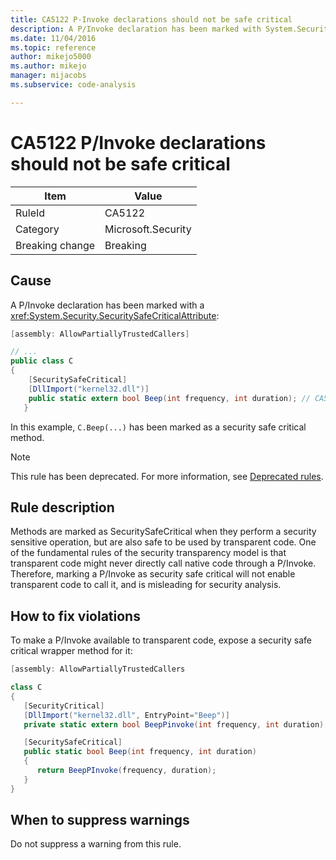 ```yaml
---
title: CA5122 P-Invoke declarations should not be safe critical
description: A P/Invoke declaration has been marked with System.Security.SecuritySafeCriticalAttribute.
ms.date: 11/04/2016
ms.topic: reference
author: mikejo5000
ms.author: mikejo
manager: mijacobs
ms.subservice: code-analysis

---
```


# CA5122 P/Invoke declarations should not be safe critical

|Item|Value|
|-|-|
|RuleId|CA5122|
|Category|Microsoft.Security|
|Breaking change|Breaking|

## Cause

A P/Invoke declaration has been marked with a <xref:System.Security.SecuritySafeCriticalAttribute>:

```csharp
[assembly: AllowPartiallyTrustedCallers]

// ...
public class C
{
    [SecuritySafeCritical]
    [DllImport("kernel32.dll")]
    public static extern bool Beep(int frequency, int duration); // CA5122 - safe critical p/invoke
   }
```

In this example, `C.Beep(...)` has been marked as a security safe critical method.

> [!NOTE]
> This rule has been deprecated. For more information, see [Deprecated rules](fxcop-unported-deprecated-rules.md).

## Rule description

Methods are marked as SecuritySafeCritical when they perform a security sensitive operation, but are also safe to be used by transparent code. One of the fundamental rules of the security transparency model is that transparent code might never directly call native code through a P/Invoke. Therefore, marking a P/Invoke as security safe critical will not enable transparent code to call it, and is misleading for security analysis.

## How to fix violations

To make a P/Invoke available to transparent code, expose a security safe critical wrapper method for it:

```csharp
[assembly: AllowPartiallyTrustedCallers

class C
{
   [SecurityCritical]
   [DllImport("kernel32.dll", EntryPoint="Beep")]
   private static extern bool BeepPinvoke(int frequency, int duration); // Security Critical P/Invoke

   [SecuritySafeCritical]
   public static bool Beep(int frequency, int duration)
   {
      return BeepPInvoke(frequency, duration);
   }
}
```

## When to suppress warnings

Do not suppress a warning from this rule.
